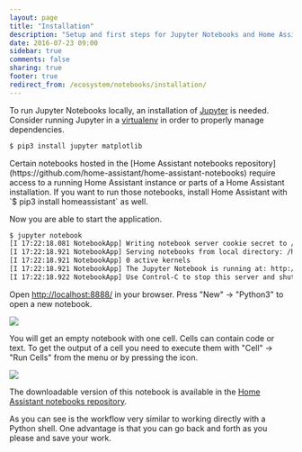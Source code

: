 ```yaml
---
layout: page
title: "Installation"
description: "Setup and first steps for Jupyter Notebooks and Home Assistant."
date: 2016-07-23 09:00
sidebar: true
comments: false
sharing: true
footer: true
redirect_from: /ecosystem/notebooks/installation/
---
```


To run Jupyter Notebooks locally, an installation of [Jupyter](http://jupyter.org/) is needed. Consider running Jupyter in a [virtualenv](/getting-started/installation-virtualenv/) in order to properly manage dependencies.

```bash
$ pip3 install jupyter matplotlib
```

<p class='note warning'>
Certain notebooks hosted in the [Home Assistant notebooks repository](https://github.com/home-assistant/home-assistant-notebooks) require access to a running Home Assistant instance or parts of a Home Assistant installation. If you want to run those notebooks, install Home Assistant with `$ pip3 install homeassistant` as well.
</p>

Now you are able to start the application.

```bash
$ jupyter notebook
[I 17:22:18.081 NotebookApp] Writing notebook server cookie secret to /run/user/1000/jupyter/notebook_cookie_secret
[I 17:22:18.921 NotebookApp] Serving notebooks from local directory: /home/fabaff/home-assistant
[I 17:22:18.921 NotebookApp] 0 active kernels 
[I 17:22:18.921 NotebookApp] The Jupyter Notebook is running at: http://localhost:8888/
[I 17:22:18.922 NotebookApp] Use Control-C to stop this server and shut down all kernels (twice to skip confirmation).
```

Open [http://localhost:8888/](http://localhost:8888/) in your browser. Press "New" -> "Python3" to open a new notebook.

<p class='img'>
  <img src='{{site_root}}/images/screenshots/jupyter-new.png' />
</p>

You will get an empty notebook with one cell. Cells can contain code or text. To get the output of a cell you need to execute them with "Cell" -> "Run Cells" from the menu or by pressing the icon. 

<p class='img'>
  <img src='{{site_root}}/images/screenshots/jupyter-notebook.png' />
</p>

The downloadable version of this notebook is available in the [Home Assistant notebooks repository](https://github.com/home-assistant/home-assistant-notebooks/blob/master/first-notebook.ipynb).


As you can see is the workflow very similar to working directly with a Python shell. One advantage is that you can go back and forth as you please and save your work.


